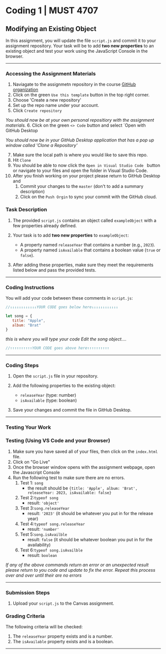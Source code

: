 # Coding 1 | MUST 4707

## Modifying an Existing Object

In this assignment, you will update the file `script.js` and commit it to your assignment repository. Your task will be to add **two new properties** to an existing object and test your work using the JavaScript Console in the browser.

---

### Accessing the Assignment Materials
1. Naviagate to the assignmetn repository in the course [GitHub organization](https://github.com/MUST4707)
2. Click on the green `Use this template` button in the top right corner.
3. Choose 'Create a new repository'
4. Set up the repo name under your account.
5. Click `Create repository`

*You should now be at your own personal repositiory with the assignment materials.*
6. Click on the green `<> Code` button and select `Open with GitHub Desktop

*You should now be in your GitHub Desktop application that has a pop up window called 'Clone a Repository'*

7. Make sure the local path is where you would like to save this repo.
8. Hit `Clone`
9. You should be able to now click the `Open in Visual Studio Code ` button or navigate to your files and open the folder in Visual Studio Code. 
10. After you finish working on your project please return to GitHub Desktop and
    1. Commit your changes to the `master` (don't to add a summary description)
    2. Click on the `Push Orgin` to sync your commit with the GitHub cloud.
      

### Task Description

1. The provided `script.js` contains an object called `exampleObject` with a few properties already defined.
2. Your task is to add **two new properties** to `exampleObject`:
    - A property named `releaseYear` that contains a number (e.g., `2023`).
    - A property named `isAvailable` that contains a boolean value (`true` or `false`).

3. After adding these properties, make sure they meet the requirements listed below and pass the provided tests.

---

### Coding Instructions

You will add your code between these comments in `script.js`:

```javascript
//↓↓↓↓↓↓↓↓↓↓↓↓YOUR CODE goes below here↓↓↓↓↓↓↓↓↓↓↓↓

let song = {
   title: "Apple",
   album: "Brat"
}
```

_this is where you will type your code Edit the song object...._

```javascript
//↑↑↑↑↑↑↑↑↑↑YOUR CODE goes above here↑↑↑↑↑↑↑↑↑↑

```

---


### Coding Steps

1. Open the `script.js` file in your repository.
2. Add the following properties to the existing object:
    - `releaseYear` (type: number)
    - `isAvailable` (type: boolean)

3. Save your changes and commit the file in GitHub Desktop.

---

### Testing Your Work

### Testing (Using VS Code and your Browser)
1. Make sure you have saved all of your files, then click on the `index.html` file.
2. Click on "Go Live"
3. Once the browser window opens with the assignment webpage, open the Javascript Console
4. Run the following test to make sure there are no errors. 
   1. Test 1: `song` 
      - the result should be `{title: 'Apple', album: 'Brat', releaseYear: 2023, isAvailable: false}`
   2. Test 2:`typeof song`
      - result: `'object'`
   3. Test 3:`song.releaseYear`
      - result: `'2023'` (it should be whatever you put in for the release year)
   4. Test 4:`typeof song.releaseYear`
      - result: `'number'`
   5. Test 5:`song.isAvailble`
      - result: `false` (it should be whatever boolean you put in for the availability)
   6. Test 6:`typeof song.isAvailble`
      - result: `boolean`
 
*If any of the above commands return an error or an unexpected result please return to you code and update to fix the error. Repeat this process over and over until their are no errors*



---


### Submission Steps
1. Upload your `script.js` to the Canvas assignment.


### Grading Criteria

The following criteria will be checked:

1. The `releaseYear` property exists and is a number.
2. The `isAvailable` property exists and is a boolean.

---